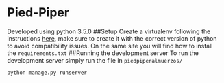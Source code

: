 # Pied-Piper
Developed using python 3.5.0
##Setup
Create a virtualenv following the instructions [here](http://python-guide-pt-br.readthedocs.io/en/latest/dev/virtualenvs/), make sure to create it with the correct version of python to avoid compatibility issues. On the same site you will find how to install the `requirements.txt`
##Running the development server
To run the development server simply run the file in `piedpiperalmuerzos/`
```
python manage.py runserver
```
